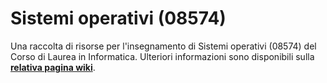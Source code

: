 # Sistemi operativi (08574)

Una raccolta di risorse per l'insegnamento di Sistemi operativi (08574) del
Corso di Laurea in Informatica.
 Ulteriori informazioni sono disponibili sulla [**relativa pagina wiki**](https://cartabinaria.github.io/wiki/raccolte-di-risorse/index.html).
